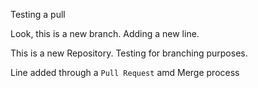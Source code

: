 Testing a pull

Look, this is a new branch. Adding a new line.

This is a new Repository. Testing for branching purposes.

Line added through a `Pull Request` amd Merge process
